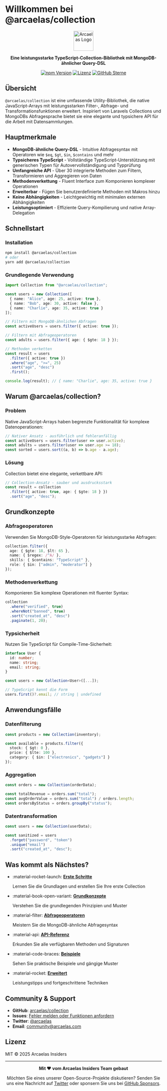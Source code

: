 # Willkommen bei @arcaelas/collection

<div align="center">
  <img src="https://raw.githubusercontent.com/arcaelas/dist/main/logo/svg/64.svg" height="64px" alt="Arcaelas Logo">

  **Eine leistungsstarke TypeScript-Collection-Bibliothek mit MongoDB-ähnlicher Query-DSL**

  [![npm Version](https://img.shields.io/npm/v/@arcaelas/collection.svg)](https://www.npmjs.com/package/@arcaelas/collection)
  [![Lizenz](https://img.shields.io/npm/l/@arcaelas/collection.svg)](https://github.com/arcaelas/collection/blob/main/LICENSE)
  [![GitHub Sterne](https://img.shields.io/github/stars/arcaelas/collection.svg)](https://github.com/arcaelas/collection)
</div>

## Übersicht

`@arcaelas/collection` ist eine umfassende Utility-Bibliothek, die native JavaScript-Arrays mit leistungsstarken Filter-, Abfrage- und Transformationsfunktionen erweitert. Inspiriert von Laravels Collections und MongoDBs Abfragesprache bietet sie eine elegante und typsichere API für die Arbeit mit Datensammlungen.

## Hauptmerkmale

- **MongoDB-ähnliche Query-DSL** - Intuitive Abfragesyntax mit Operatoren wie `$eq`, `$gt`, `$in`, `$contains` und mehr
- **Typsicheres TypeScript** - Vollständige TypeScript-Unterstützung mit generischen Typen für Autovervollständigung und Typprüfung
- **Umfangreiche API** - Über 30 integrierte Methoden zum Filtern, Transformieren und Aggregieren von Daten
- **Methodenverkettung** - Fluent Interface zum Komponieren komplexer Operationen
- **Erweiterbar** - Fügen Sie benutzerdefinierte Methoden mit Makros hinzu
- **Keine Abhängigkeiten** - Leichtgewichtig mit minimalen externen Abhängigkeiten
- **Leistungsoptimiert** - Effiziente Query-Kompilierung und native Array-Delegation

## Schnellstart

### Installation

```bash
npm install @arcaelas/collection
# oder
yarn add @arcaelas/collection
```

### Grundlegende Verwendung

```typescript
import Collection from "@arcaelas/collection";

const users = new Collection([
  { name: "Alice", age: 25, active: true },
  { name: "Bob", age: 30, active: false },
  { name: "Charlie", age: 35, active: true }
]);

// Filtern mit MongoDB-ähnlichen Abfragen
const activeUsers = users.filter({ active: true });

// Filtern mit Abfrageoperatoren
const adults = users.filter({ age: { $gte: 18 } });

// Methoden verketten
const result = users
  .filter({ active: true })
  .where("age", ">=", 25)
  .sort("age", "desc")
  .first();

console.log(result); // { name: "Charlie", age: 35, active: true }
```

## Warum @arcaelas/collection?

### Problem

Native JavaScript-Arrays haben begrenzte Funktionalität für komplexe Datenoperationen:

```javascript
// Nativer Ansatz - ausführlich und fehleranfällig
const activeUsers = users.filter(user => user.active);
const adults = users.filter(user => user.age >= 18);
const sorted = users.sort((a, b) => b.age - a.age);
```

### Lösung

Collection bietet eine elegante, verkettbare API:

```typescript
// Collection-Ansatz - sauber und ausdrucksstark
const result = collection
  .filter({ active: true, age: { $gte: 18 } })
  .sort("age", "desc");
```

## Grundkonzepte

### Abfrageoperatoren

Verwenden Sie MongoDB-Style-Operatoren für leistungsstarke Abfragen:

```typescript
collection.filter({
  age: { $gte: 18, $lt: 65 },
  name: { $regex: /^A/ },
  skills: { $contains: "TypeScript" },
  role: { $in: ["admin", "moderator"] }
});
```

### Methodenverkettung

Komponieren Sie komplexe Operationen mit fluenter Syntax:

```typescript
collection
  .where("verified", true)
  .whereNot("banned", true)
  .sort("created_at", "desc")
  .paginate(1, 20);
```

### Typsicherheit

Nutzen Sie TypeScript für Compile-Time-Sicherheit:

```typescript
interface User {
  id: number;
  name: string;
  email: string;
}

const users = new Collection<User>([...]);

// TypeScript kennt die Form
users.first()?.email; // string | undefined
```

## Anwendungsfälle

### Datenfilterung

```typescript
const products = new Collection(inventory);

const available = products.filter({
  stock: { $gt: 0 },
  price: { $lte: 100 },
  category: { $in: ["electronics", "gadgets"] }
});
```

### Aggregation

```typescript
const orders = new Collection(orderData);

const totalRevenue = orders.sum("total");
const avgOrderValue = orders.sum("total") / orders.length;
const ordersByStatus = orders.groupBy("status");
```

### Datentransformation

```typescript
const users = new Collection(userData);

const sanitized = users
  .forget("password", "token")
  .unique("email")
  .sort("created_at", "desc");
```

## Was kommt als Nächstes?

<div class="grid cards" markdown>

- :material-rocket-launch: **[Erste Schritte](guides/getting-started.de.md)**

    Lernen Sie die Grundlagen und erstellen Sie Ihre erste Collection

- :material-book-open-variant: **[Grundkonzepte](guides/core-concepts.de.md)**

    Verstehen Sie die grundlegenden Prinzipien und Muster

- :material-filter: **[Abfrageoperatoren](guides/query-operators.de.md)**

    Meistern Sie die MongoDB-ähnliche Abfragesyntax

- :material-api: **[API-Referenz](api/collection-class.de.md)**

    Erkunden Sie alle verfügbaren Methoden und Signaturen

- :material-code-braces: **[Beispiele](examples/basic-usage.de.md)**

    Sehen Sie praktische Beispiele und gängige Muster

- :material-rocket: **[Erweitert](advanced/performance.de.md)**

    Leistungstipps und fortgeschrittene Techniken

</div>

## Community & Support

- **GitHub**: [arcaelas/collection](https://github.com/arcaelas/collection)
- **Issues**: [Fehler melden oder Funktionen anfordern](https://github.com/arcaelas/collection/issues)
- **Twitter**: [@arcaelas](https://twitter.com/arcaelas)
- **Email**: [community@arcaelas.com](mailto:community@arcaelas.com)

## Lizenz

MIT © 2025 Arcaelas Insiders

---

<div align="center">
  <p>
    <strong>Mit ❤️ vom Arcaelas Insiders Team gebaut</strong>
  </p>
  <p>
    Möchten Sie eines unserer Open-Source-Projekte diskutieren? Senden Sie uns eine Nachricht auf
    <a href="https://twitter.com/arcaelas">Twitter</a> oder sponsern Sie uns bei
    <a href="https://github.com/sponsors/arcaelas">GitHub Sponsors</a>.
  </p>
</div>
